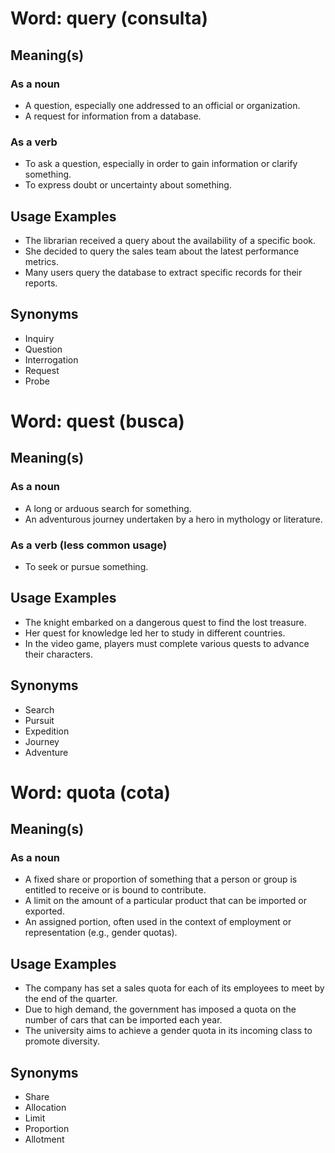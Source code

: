 # Word: query (consulta)  
## Meaning(s)  
### As a noun  
- A question, especially one addressed to an official or organization.  
- A request for information from a database.  

### As a verb  
- To ask a question, especially in order to gain information or clarify something.  
- To express doubt or uncertainty about something.  

## Usage Examples  
- The librarian received a query about the availability of a specific book.  
- She decided to query the sales team about the latest performance metrics.  
- Many users query the database to extract specific records for their reports.  

## Synonyms  
- Inquiry  
- Question  
- Interrogation  
- Request  
- Probe  

# Word: quest (busca)  
## Meaning(s)  
### As a noun  
- A long or arduous search for something.  
- An adventurous journey undertaken by a hero in mythology or literature.  
### As a verb (less common usage)  
- To seek or pursue something.  

## Usage Examples  
- The knight embarked on a dangerous quest to find the lost treasure.  
- Her quest for knowledge led her to study in different countries.  
- In the video game, players must complete various quests to advance their characters.  

## Synonyms  
- Search  
- Pursuit  
- Expedition  
- Journey  
- Adventure  

# Word: quota (cota)  
## Meaning(s)  
### As a noun  
- A fixed share or proportion of something that a person or group is entitled to receive or is bound to contribute.  
- A limit on the amount of a particular product that can be imported or exported.  
- An assigned portion, often used in the context of employment or representation (e.g., gender quotas).  

## Usage Examples  
- The company has set a sales quota for each of its employees to meet by the end of the quarter.  
- Due to high demand, the government has imposed a quota on the number of cars that can be imported each year.  
- The university aims to achieve a gender quota in its incoming class to promote diversity.  

## Synonyms  
- Share  
- Allocation  
- Limit  
- Proportion  
- Allotment  

